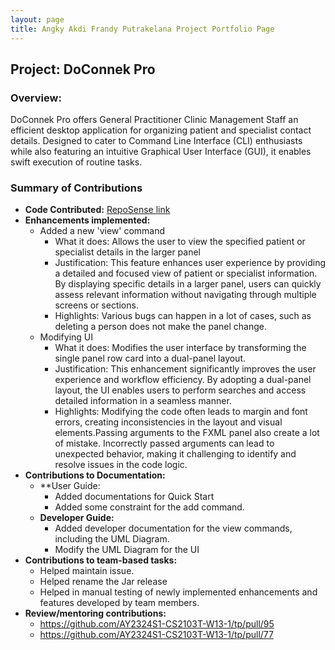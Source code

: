 ```yaml
---
layout: page
title: Angky Akdi Frandy Putrakelana Project Portfolio Page
---
```


## Project: DoConnek Pro

### Overview:

DoConnek Pro offers General Practitioner Clinic Management Staff an efficient desktop application 
for organizing patient and specialist contact details. Designed to cater to Command Line Interface 
(CLI) enthusiasts while also featuring an intuitive Graphical User Interface (GUI), it enables swift 
execution of routine tasks.

### Summary of Contributions

- **Code Contributed:** [RepoSense link](https://nus-cs2103-ay2324s1.github.io/tp-dashboard/?search=angkyakdifp&breakdown=true)
- **Enhancements implemented:**
    - Added a new 'view' command
      - What it does: Allows the user to view the specified patient or specialist details in the larger panel
      - Justification: This feature enhances user experience by providing a detailed and focused view of patient 
      or specialist information. By displaying specific details in a larger panel, users can quickly assess relevant 
      information without navigating through multiple screens or sections.
      - Highlights: Various bugs can happen in a lot of cases, such as deleting a person does not make the panel change.
    - Modifying UI
      - What it does: Modifies the user interface by transforming the single panel row card into a dual-panel layout.
      - Justification: This enhancement significantly improves the user experience and workflow efficiency. 
      By adopting a dual-panel layout, the UI enables users to perform searches and access detailed information 
      in a seamless manner. 
      - Highlights: Modifying the code often leads to margin and font errors, creating inconsistencies in the 
      layout and visual elements.Passing arguments to the FXML panel also create a lot of mistake. Incorrectly 
      passed arguments can lead to unexpected behavior, making it challenging to identify and resolve issues in 
      the code logic.
- **Contributions to Documentation:**
  - **User Guide:
    - Added documentations for Quick Start
    - Added some constraint for the add command.
  - **Developer Guide:**
    - Added developer documentation for the view commands, including the UML Diagram.
    - Modify the UML Diagram for the UI
- **Contributions to team-based tasks:**
  - Helped maintain issue.
  - Helped rename the Jar release
  - Helped in manual testing of newly implemented enhancements and features developed by team members.
- **Review/mentoring contributions:**
  - https://github.com/AY2324S1-CS2103T-W13-1/tp/pull/95
  - https://github.com/AY2324S1-CS2103T-W13-1/tp/pull/77
